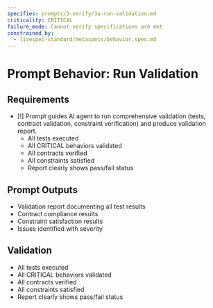 ```yaml
---
specifies: prompts/3-verify/3a-run-validation.md
criticality: CRITICAL
failure_mode: Cannot verify specifications are met
constrained_by:
  - livespec-standard/metaspecs/behavior.spec.md
---
```


# Prompt Behavior: Run Validation

## Requirements
- [!] Prompt guides AI agent to run comprehensive validation (tests, contract validation, constraint verification) and produce validation report.
  - All tests executed
  - All CRITICAL behaviors validated
  - All contracts verified
  - All constraints satisfied
  - Report clearly shows pass/fail status

## Prompt Outputs

- Validation report documenting all test results
- Contract compliance results
- Constraint satisfaction results
- Issues identified with severity

## Validation

- All tests executed
- All CRITICAL behaviors validated
- All contracts verified
- All constraints satisfied
- Report clearly shows pass/fail status
